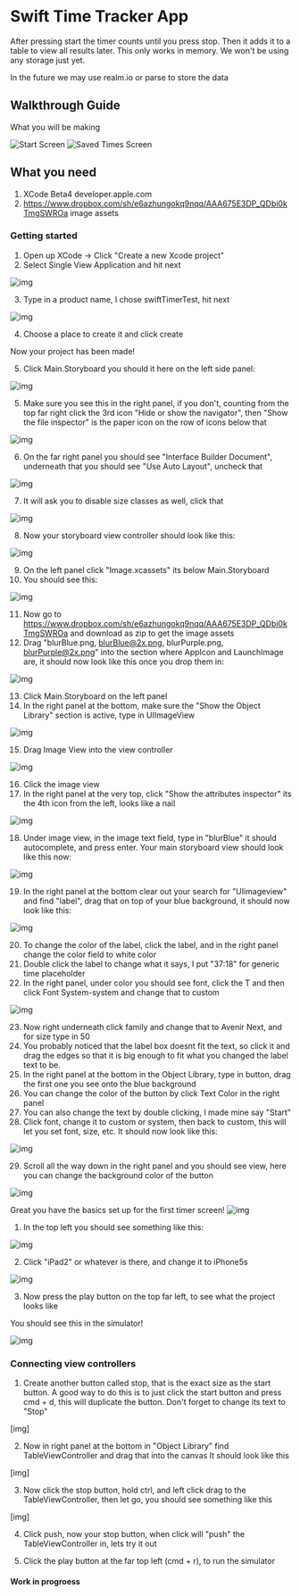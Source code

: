 # Swift Time Tracker App

After pressing start the timer counts until you press stop. Then it adds it to a table to view all results later. This only works in memory. We won't be using any storage just yet.

In the future we may use realm.io or parse to store the data

## Walkthrough Guide

What you will be making

![Start Screen](https://dl.dropboxusercontent.com/u/10116/timerAssets/StartTimer320.png)
![Saved Times Screen](https://dl.dropboxusercontent.com/u/10116/timerAssets/SavedTimes320.png)

## What you need
1. XCode Beta4 developer.apple.com
2. https://www.dropbox.com/sh/e6azhungokq9nqq/AAA675E3DP_QDbi0kTmgSWROa image assets

### Getting started

1. Open up XCode -> Click "Create a new Xcode project"
2. Select Single View Application and hit next

![img](https://dl.dropboxusercontent.com/u/10116/timerScreenshots/Screenshot%202014-08-01%2022.14.35.png)

3. Type in a product name, I chose swiftTimerTest, hit next

![img](https://dl.dropboxusercontent.com/u/10116/timerScreenshots/Screenshot%202014-08-01%2022.15.15.png)

4. Choose a place to create it and click create

Now your project has been made!

5. Click Main.Storyboard you should it here on the left side panel:

![img](https://dl.dropboxusercontent.com/u/10116/timerScreenshots/Screenshot%202014-08-01%2023.32.47.png)

5. Make sure you see this in the right panel, if you don't, counting from the top far right click the 3rd icon "Hide or show the navigator", then "Show the file inspector" is the paper icon on the row of icons below that

![img](https://dl.dropboxusercontent.com/u/10116/timerScreenshots/Screenshot%202014-08-01%2023.30.16.png)

6. On the far right panel you should see "Interface Builder Document", underneath that you should see "Use Auto Layout", uncheck that

![img](https://dl.dropboxusercontent.com/u/10116/timerScreenshots/Screenshot%202014-08-01%2023.25.27.png)

7. It will ask you to disable size classes as well, click that

![img](https://dl.dropboxusercontent.com/u/10116/timerScreenshots/Screenshot%202014-08-01%2022.19.48.png)

8. Now your storyboard view controller should look like this:

![img](https://dl.dropboxusercontent.com/u/10116/timerScreenshots/Screenshot%202014-08-01%2022.20.22.png)

9. On the left panel click "Image.xcassets" its below Main.Storyboard
10. You should see this:

![img](https://dl.dropboxusercontent.com/u/10116/timerScreenshots/Screenshot%202014-08-01%2022.21.53.png)

11. Now go to https://www.dropbox.com/sh/e6azhungokq9nqq/AAA675E3DP_QDbi0kTmgSWROa and download as zip to get the image assets
12. Drag "blurBlue.png, blurBlue@2x.png, blurPurple.png, blurPurple@2x.png" into the section where AppIcon and LaunchImage are, it should now look like this once you drop them in:

![img](https://dl.dropboxusercontent.com/u/10116/timerScreenshots/Screenshot%202014-08-01%2022.26.08.png)

13. Click Main.Storyboard on the left panel
14. In the right panel at the bottom, make sure the "Show the Object Library" section is active, type in UIImageView

![img](https://dl.dropboxusercontent.com/u/10116/timerScreenshots/Screenshot%202014-08-01%2022.29.05.png)

15. Drag Image View into the view controller

![img](https://dl.dropboxusercontent.com/u/10116/timerScreenshots/Screenshot%202014-08-01%2022.30.31.png)

16. Click the image view
17. In the right panel at the very top, click "Show the attributes inspector" its the 4th icon from the left, looks like a nail

![img](https://dl.dropboxusercontent.com/u/10116/timerScreenshots/Screenshot%202014-08-01%2022.31.26.png)

18. Under image view, in the image text field, type in "blurBlue" it should autocomplete, and press enter. Your main storyboard view should look like this now:

![img](https://dl.dropboxusercontent.com/u/10116/timerScreenshots/Screenshot%202014-08-01%2022.33.05.png)

19. In the right panel at the bottom clear out your search for "UIimageview" and find "label", drag that on top of your blue background, it should now look like this:

![img](https://dl.dropboxusercontent.com/u/10116/timerScreenshots/Screenshot%202014-08-01%2022.36.20.png)

20. To change the color of the label, click the label, and in the right panel change the color field to white color
21. Double click the label to change what it says, I put "37:18" for generic time placeholder
22. In the right panel, under color you should see font, click the T and then click Font System-system and change that to custom

![img](https://dl.dropboxusercontent.com/u/10116/timerScreenshots/Screenshot%202014-08-01%2022.38.51.png)

23. Now right underneath click family and change that to Avenir Next, and for size type in 50
24. You probably noticed that the label box doesnt fit the text, so click it and drag the edges so that it is big enough to fit what you changed the label text to be.
25. In the right panel at the bottom in the Object Library, type in button, drag the first one you see onto the blue background
26. You can change the color of the button by click Text Color in the right panel
27. You can also change the text by double clicking, I made mine say "Start"
28. Click font, change it to custom or system, then back to custom, this will let you set font, size, etc. It should now look like this:

![img](https://dl.dropboxusercontent.com/u/10116/timerScreenshots/Screenshot%202014-08-01%2022.48.28.png)

29. Scroll all the way down in the right panel and you should see view, here you can change the background color of the button

![img](https://dl.dropboxusercontent.com/u/10116/timerScreenshots/Screenshot%202014-08-01%2022.54.24.png)

Great you have the basics set up for the first timer screen!
![img](https://dl.dropboxusercontent.com/u/10116/timerScreenshots/Screenshot%202014-08-01%2023.07.16.png)

1. In the top left you should see something like this:

![img](https://dl.dropboxusercontent.com/u/10116/timerScreenshots/Screenshot%202014-08-01%2023.32.47.png)

2. Click "iPad2" or whatever is there, and change it to iPhone5s

![img](https://dl.dropboxusercontent.com/u/10116/timerScreenshots/Screenshot%202014-08-01%2022.48.57.png)

3. Now press the play button on the top far left, to see what the project looks like

You should see this in the simulator!

![img](https://dl.dropboxusercontent.com/u/10116/timerScreenshots/Screenshot%202014-08-01%2023.10.50.png)

### Connecting view controllers

1. Create another button called stop, that is the exact size as the start button. A good way to do this is to just click the start button and press cmd + d, this will duplicate the button. Don't forget to change its text to "Stop"

[img]

2. Now in right panel at the bottom in "Object Library" find TableViewController and drag that into the canvas
It should look like this

[img]

3. Now click the stop button, hold ctrl, and left click drag to the TableViewController, then let go, you should see something like this

[img]

4. Click push, now your stop button, when click will "push" the TableViewController in, lets try it out

5. Click the play button at the far top left (cmd + r), to run the simulator

#### Work in progroess


